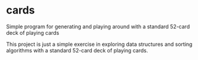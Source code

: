 # cards
Simple program for generating and playing around with a standard 52-card deck of playing cards

This project is just a simple exercise in exploring data structures and sorting algorithms with a standard 52-card deck of playing cards.
